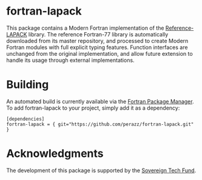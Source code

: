 # fortran-lapack
This package contains a Modern Fortran implementation of the [Reference-LAPACK](http://github.com/reference-LAPACK) library.
The reference Fortran-77 library is automatically downloaded from its master repository, and processed to create Modern Fortran modules with full explicit typing features. 
Function interfaces are unchanged from the original implementation, and allow future extension to handle its usage through external implementations.

# Building
An automated build is currently available via the [Fortran Package Manager](https://fpm.fortran-lang.org).
To add fortran-lapack to your project, simply add it as a dependency: 

```
[dependencies]
fortran-lapack = { git="https://github.com/perazz/fortran-lapack.git" }
```

# Acknowledgments
The development of this package is supported by the [Sovereign Tech Fund](https://www.sovereigntechfund.de).
